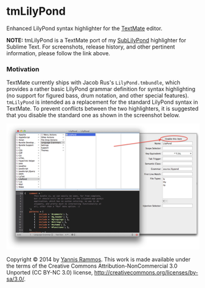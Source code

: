 tmLilyPond
==========

Enhanced LilyPond syntax highlighter for the [TextMate](http://macromates.com) editor.

**NOTE:** tmLilyPond is a TextMate port of my [SubLilyPond](https://www.github.com/yrammos/SubLilyPond) highlighter for Sublime Text. For screenshots, release history, and other pertinent information, please follow the link above.

### Motivation

TextMate currently ships with Jacob Rus's `LilyPond.tmbundle`, which provides a rather basic LilyPond grammar definition for syntax highlighting (no support for figured bass, drum notation, and other special features). `tmLilyPond` is intended as a replacement for the standard LilyPond syntax in TextMate. To prevent conflicts between the two highlighters, it is suggested that you disable the standard one as shown in the screenshot below.

![Screenshot](https://raw.githubusercontent.com/yrammos/tmLilyPond/master/Screenshot.png)

Copyright © 2014 by [Yannis Rammos](http://www.twitter.com/yannisrammos). This work is made available under the terms of the Creative Commons Attribution-NonCommercial 3.0 Unported (CC BY-NC 3.0) license, <http://creativecommons.org/licenses/by-sa/3.0/>.

